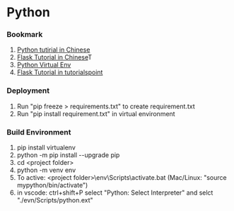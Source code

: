 # Python

### Bookmark
1. [Python tutirial in Chinese](https://www.liaoxuefeng.com/wiki/1016959663602400)
2. [Flask Tutorial in Chinese](http://www.pythondoc.com/flask-mega-tutorial/)T
3. [Python Virtual Env](https://packaging.python.org/guides/installing-using-pip-and-virtual-environments/)
4. [Flask Tutorial in tutorialspoint](https://www.tutorialspoint.com/flask/index.htm)

### Deployment
1. Run "pip freeze > requirements.txt" to create requirement.txt
2. Run "pip install requirement.txt" in virtual environment

### Build Environment
1. pip install virtualenv
2. python -m pip install --upgrade pip
3. cd \<project folder\>
4. python -m venv env
5. To active: \<project folder\>\env\Scripts\activate.bat (Mac/Linux: "source mypython/bin/activate")
6. in vscode: ctrl+shift+P select "Python: Select Interpreter" and selct "./evn/Scripts/python.ext"

